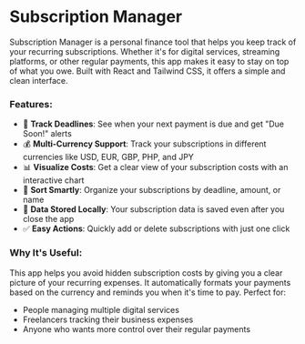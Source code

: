 # Subscription Manager

Subscription Manager is a personal finance tool that helps you keep track of your recurring subscriptions. Whether it's for digital services, streaming platforms, or other regular payments, this app makes it easy to stay on top of what you owe. Built with React and Tailwind CSS, it offers a simple and clean interface.

### Features:

- 📅 **Track Deadlines**: See when your next payment is due and get "Due Soon!" alerts
- 💰 **Multi-Currency Support**: Track your subscriptions in different currencies like USD, EUR, GBP, PHP, and JPY
- 📊 **Visualize Costs**: Get a clear view of your subscription costs with an interactive chart
- 🔄 **Sort Smartly**: Organize your subscriptions by deadline, amount, or name
- 💾 **Data Stored Locally**: Your subscription data is saved even after you close the app
- ✅ **Easy Actions**: Quickly add or delete subscriptions with just one click

### Why It's Useful:
This app helps you avoid hidden subscription costs by giving you a clear picture of your recurring expenses. It automatically formats your payments based on the currency and reminds you when it's time to pay. Perfect for:
- People managing multiple digital services
- Freelancers tracking their business expenses
- Anyone who wants more control over their regular payments
